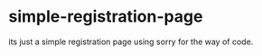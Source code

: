 # simple-registration-page
its just a simple registration page using 
sorry  for the way of code.


